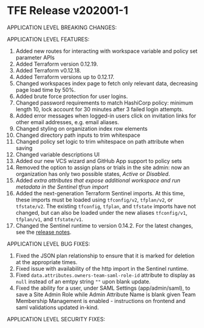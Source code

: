 # TFE Release v202001-1


APPLICATION LEVEL BREAKING CHANGES:



 APPLICATION LEVEL FEATURES:

1. Added new routes for interacting with workspace variable and policy set parameter APIs
1. Added Terraform version 0.12.19.
1. Added Terraform v0.12.18.
1. Added Terraform versions up to 0.12.17.
1. Changed workspaces index page to fetch only relevant data, decreasing page load time by 50%.
1. Added brute force protection for user logins.
1. Changed password requirements to match HashiCorp policy: minimum length 10, lock account for 30 minutes after 3 failed login attempts.
1. Added error messages when logged-in users click on invitation links for other email addresses, e.g. email aliases.
1. Changed styling on organization index row elements
1. Changed directory path inputs to trim whitespace
1. Changed policy set logic to trim whitespace on path attribute when saving
1. Changed variable descriptions UI
1. Added our new VCS wizard and GitHub App support to policy sets
1. Removed the option to assign plans or trials in the site admin: now an organization has only two possible states, _Active_ or _Disabled_.
1. Added _extra attributes that expose additional workspace and run metadata in the Sentinel tfrun import_
1. Added the next-generation Terraform Sentinel imports. At this time, these imports must be loaded using `tfconfig/v2`, `tfplan/v2`, or `tfstate/v2`. The existing `tfconfig`, `tfplan`, and `tfstate` imports have not changed, but can also be loaded under the new aliases `tfconfig/v1`, `tfplan/v1`, and `tfstate/v1`.
1. Changed the Sentinel runtime to version 0.14.2. For the latest changes, see the [release notes](https://docs.hashicorp.com/sentinel/changelog/#0142-january-15-2020).

 APPLICATION LEVEL BUG FIXES:

1. Fixed the JSON plan relationship to ensure that it is marked for deletion at the appropriate times.
1. Fixed issue with availability of the http import in the Sentinel runtime.
1. Fixed `data.attributes.owners-team-saml-role-id` attribute to display as `null` instead of an emtpy string `""` upon blank update.
1. Fixed the ability for a user, under SAML Settings (app/admin/saml), to save a Site Admin Role while Admin Attribute Name is blank given Team Membership Management is enabled - instructions on frontend and saml validations updated in-kind.


 APPLICATION LEVEL SECURITY FIXES:



